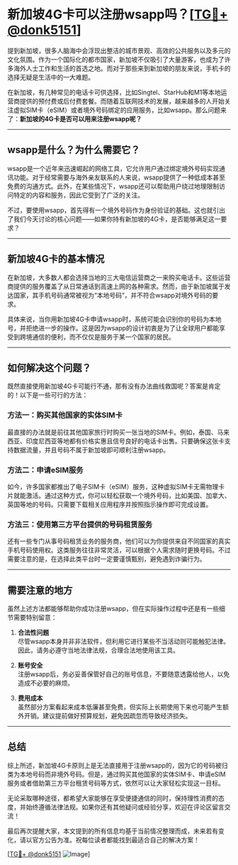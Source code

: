 # 新加坡4G卡可以注册wsapp吗？[[TG💪+ @donk5151](https://t.me/s/donk5151)]

提到新加坡，很多人脑海中会浮现出整洁的城市景观、高效的公共服务以及多元的文化氛围。作为一个国际化的都市国家，新加坡不仅吸引了大量游客，也成为了许多海外人士工作和生活的首选之地。而对于那些来到新加坡的朋友来说，手机卡的选择无疑是生活中的一大难题。

在新加坡，有几种常见的电话卡可供选择，比如Singtel、StarHub和M1等本地运营商提供的预付费或后付费套餐。而随着互联网技术的发展，越来越多的人开始关注虚拟SIM卡（eSIM）或者境外号码绑定的应用服务，比如wsapp。那么问题来了：**新加坡的4G卡是否可以用来注册wsapp呢？**

---

## wsapp是什么？为什么需要它？

wsapp是一个近年来迅速崛起的网络工具，它允许用户通过绑定境外号码实现通讯功能。对于经常需要与海外亲友联系的人来说，wsapp提供了一种低成本甚至免费的沟通方式。此外，在某些情况下，wsapp还可以帮助用户绕过地理限制访问特定的内容和服务，因此它受到了广泛的关注。

不过，要使用wsapp，首先得有一个境外号码作为身份验证的基础。这也就引出了我们今天讨论的核心问题——如果你持有新加坡的4G卡，是否能够满足这一要求？

---

## 新加坡4G卡的基本情况

在新加坡，大多数人都会选择当地的三大电信运营商之一来购买电话卡。这些运营商提供的服务覆盖了从日常通话到高速上网的各种需求。然而，由于新加坡属于发达国家，其手机号码通常被视为“本地号码”，并不符合wsapp对境外号码的要求。

具体来说，当你用新加坡4G卡申请wsapp时，系统可能会识别你的号码为本地号，并拒绝进一步的操作。这是因为wsapp的设计初衷是为了让全球用户都能享受到跨境通信的便利，而不仅仅是服务于某一个国家的居民。

---

## 如何解决这个问题？

既然直接使用新加坡4G卡可能行不通，那有没有办法曲线救国呢？答案是肯定的！以下是一些可行的方法：

### 方法一：购买其他国家的实体SIM卡
最直接的办法就是前往其他国家旅行时购买一张当地的SIM卡。例如，泰国、马来西亚、印度尼西亚等地都有价格实惠且信号良好的电话卡出售。只要确保这张卡支持数据流量，并且号码不属于新加坡即可顺利注册wsapp。

### 方法二：申请eSIM服务
如今，许多国家都推出了电子SIM卡（eSIM）服务，这种虚拟SIM卡无需物理卡片就能激活。通过这种方式，你可以轻松获取一个境外号码，比如美国、加拿大、英国等地的号码。只需要下载相关应用程序并按照指示操作即可完成设置。

### 方法三：使用第三方平台提供的号码租赁服务
还有一些专门从事号码租赁业务的服务商，他们可以为你提供来自不同国家的真实手机号码使用权。这类服务往往非常灵活，可以根据个人需求随时更换号码。不过需要注意的是，在选择此类平台时一定要谨慎甄别，避免遇到诈骗行为。

---

## 需要注意的地方

虽然上述方法都能够帮助你成功注册wsapp，但在实际操作过程中还是有一些细节需要特别留意：

1. **合法性问题**  
   尽管wsapp本身并非非法软件，但利用它进行某些不当活动则可能触犯法律。因此，请务必遵守当地法律法规，合理合法地使用该工具。

2. **账号安全**  
   注册wsapp后，务必妥善保管好自己的账号信息，不要随意透露给他人，以免造成不必要的麻烦。

3. **费用成本**  
   虽然部分方案看起来成本低廉甚至免费，但实际上长期使用下来也可能产生额外开销。建议提前做好预算规划，避免因疏忽而导致经济损失。

---

## 总结

综上所述，新加坡4G卡原则上是无法直接用于注册wsapp的，因为它的号码被归类为本地号码而非境外号码。但是，通过购买其他国家的实体SIM卡、申请eSIM服务或者借助第三方平台租赁号码等方式，依然可以让大家轻松实现这一目标。

无论采取哪种途径，都希望大家能够在享受便捷通信的同时，保持理性消费的态度，并始终遵循法律法规。如果你还有其他疑问或经验分享，欢迎在评论区留言交流！

最后再次提醒大家，本文提到的所有信息均基于当前情况整理而成，未来若有变化，请以官方公告为准。祝每位读者都能找到最适合自己的解决方案！

[[TG💪+ @donk5151](https://t.me/s/donk5151) ![Image](https://i.postimg.cc/rwNCRYN7/Snipaste-2025-04-30-17-27-05.png)]